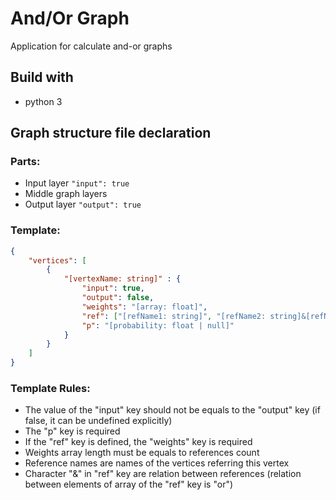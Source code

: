 # And/Or Graph
Application for calculate and-or graphs

## Build with
* python 3

## Graph structure file declaration

### Parts:
* Input layer ```"input": true```
* Middle graph layers
* Output layer ```"output": true```

### Template:
```json
{
    "vertices": [
        {
            "[vertexName: string]" : {
                "input": true,
                "output": false,
                "weights": "[array: float]",
                "ref": ["[refName1: string]", "[refName2: string]&[refName3: string]"],
                "p": "[probability: float | null]"
            }
        }
    ]
}
```
### Template Rules:
* The value of the "input" key should not be equals to the "output" key (if false, it can be undefined explicitly)
* The "p" key is required
* If the "ref" key is defined, the "weights" key is required
* Weights array length must be equals to references count
* Reference names are names of the vertices referring this vertex
* Character "&"  in "ref" key are relation between references (relation between elements of array of the "ref" key is "or")
